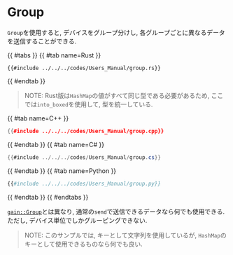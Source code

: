 # Group

`Group`を使用すると, デバイスをグループ分けし, 各グループごとに異なるデータを送信することができる.

{{ #tabs }}
{{ #tab name=Rust }}
```rust,edition2024
{{#include ../../../codes/Users_Manual/group.rs}}
```
{{ #endtab }}

> NOTE: Rust版は`HashMap`の値がすべて同じ型である必要があるため, ここでは`into_boxed`を使用して, 型を統一している.

{{ #tab name=C++ }}
```cpp
{{#include ../../../codes/Users_Manual/group.cpp}}
```
{{ #endtab }}
{{ #tab name=C# }}
```cs
{{#include ../../../codes/Users_Manual/group.cs}}
```
{{ #endtab }}
{{ #tab name=Python }}
```python
{{#include ../../../codes/Users_Manual/group.py}}
```
{{ #endtab }}
{{ #endtabs }}

[`gain::Group`](./gain/grouped.md)とは異なり, 通常の`send`で送信できるデータなら何でも使用できる.
ただし, デバイス単位でしかグルーピングできない.

> NOTE:
> このサンプルでは, キーとして文字列を使用しているが, `HashMap`のキーとして使用できるものなら何でも良い.
